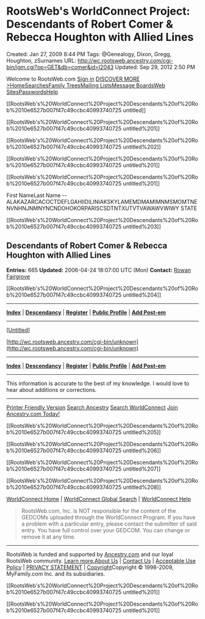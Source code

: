 # RootsWeb's WorldConnect Project: Descendants of Robert Comer & Rebecca Houghton with Allied Lines

Created: Jan 27, 2009 8:44 PM
Tags: @Genealogy, Dixon, Gregg, Houghton, zSurnames
URL: http://wc.rootsweb.ancestry.com/cgi-bin/igm.cgi?op=GET&db=comer&id=I2043
Updated: Sep 29, 2012 2:50 PM

Welcome to RootsWeb.com [Sign in](https://myaccount.rootsweb.com/signin) [DISCOVER MORE >](http://www.ancestry.com/s33216/t11016/grid1001/rd.ashx)[Home](http://www.rootsweb.ancestry.com/)[Searches](http://searches.rootsweb.ancestry.com/)[Family Trees](http://wc.rootsweb.ancestry.com/)[Mailing Lists](http://lists.rootsweb.ancestry.com/)[Message Boards](http://www.ancestry.com/s33216/t11581/grid1016/rd.ashx)[Web Sites](http://www.rootsweb.ancestry.com/~websites/)[Passwords](http://passwordcentral.rootsweb.ancestry.com/)[Help](http://rootsweb.custhelp.com/)

[[RootsWeb's%20WorldConnect%20Project%20Descendants%20of%20Rob%2010e6527b007f47c49ccbc40993740725 untitled]]

[[RootsWeb's%20WorldConnect%20Project%20Descendants%20of%20Rob%2010e6527b007f47c49ccbc40993740725 untitled%201]]

[[RootsWeb's%20WorldConnect%20Project%20Descendants%20of%20Rob%2010e6527b007f47c49ccbc40993740725 untitled%202]]

[[RootsWeb's%20WorldConnect%20Project%20Descendants%20of%20Rob%2010e6527b007f47c49ccbc40993740725 untitled%201]]

[[RootsWeb's%20WorldConnect%20Project%20Descendants%20of%20Rob%2010e6527b007f47c49ccbc40993740725 untitled%201]]

First NameLast Name --ALAKAZARCACOCTDEFLGAHIIDILINIAKSKYLAMEMDMAMIMNMSMOMTNENVNHNJNMNYNCNDOHOKORPARISCSDTNTXUTVTVAWAWVWIWY STATE   

[[RootsWeb's%20WorldConnect%20Project%20Descendants%20of%20Rob%2010e6527b007f47c49ccbc40993740725 untitled%203]]

## Descendants of Robert Comer & Rebecca Houghton with Allied Lines

**Entries:** 665 **Updated:** 2006-04-24 18:07:00 UTC (Mon) **Contact:** [Rowan Fairgrove](https://myaccount.rootsweb.com/publicprofile?mn=rowanf&kurl=http:%2F%2Fwc%2Erootsweb%2Eancestry%2Ecom%2Fcgi%2Dbin%2Figm%2Ecgi%3Fdb%3Dcomer%26id%3DI2043%26op%3DGET) 

[[RootsWeb's%20WorldConnect%20Project%20Descendants%20of%20Rob%2010e6527b007f47c49ccbc40993740725 untitled%204]]

---

**[Index](http://wc.rootsweb.ancestry.com/cgi-bin/igm.cgi?op=SHOW&db=comer&surname=Houghton%2C+John)** | **[Descendancy](http://wc.rootsweb.ancestry.com/cgi-bin/igm.cgi?op=DESC&db=comer&id=I2043)** | **[Register](http://wc.rootsweb.ancestry.com/cgi-bin/igm.cgi?op=REG&db=comer&id=I2043)** | **[Public Profile](https://myaccount.rootsweb.com/publicprofile?mn=rowanf&kurl=http:%2F%2Fwc%2Erootsweb%2Eancestry%2Ecom%2Fcgi%2Dbin%2Figm%2Ecgi%3Fdb%3Dcomer%26id%3DI2043%26op%3DGET)** | **[Add Post-em](http://wc.rootsweb.ancestry.com/cgi-bin/igmpostem.cgi?op=add&app=comer&notify=irjH5BSYjY1hBKuvePXOxiVo300Jf_9Z&key=I2043&return=%3Ca+href%3D%22%2Fcgi%2Dbin%2Figm%2Ecgi%3Fop%3DGET%26amp%3Bdb%3Dcomer%26amp%3Bid%3DI2043%22%3EReturn+to+WorldConnect%3C%2Fa%3E)**

---

[[Untitled]]

[http://wc.rootsweb.ancestry.com/cgi-bin/unknown](http://wc.rootsweb.ancestry.com/cgi-bin/unknown)

---

**[Index](http://wc.rootsweb.ancestry.com/cgi-bin/igm.cgi?op=SHOW&db=comer&surname=Houghton%2C+John)** | **[Descendancy](http://wc.rootsweb.ancestry.com/cgi-bin/igm.cgi?op=DESC&db=comer&id=I2043)** | **[Register](http://wc.rootsweb.ancestry.com/cgi-bin/igm.cgi?op=REG&db=comer&id=I2043)** | **[Public Profile](https://myaccount.rootsweb.com/publicprofile?mn=rowanf&kurl=http:%2F%2Fwc%2Erootsweb%2Eancestry%2Ecom%2Fcgi%2Dbin%2Figm%2Ecgi%3Fdb%3Dcomer%26id%3DI2043%26op%3DGET)** | **[Add Post-em](http://wc.rootsweb.ancestry.com/cgi-bin/igmpostem.cgi?op=add&app=comer&notify=irjH5BSYjY1hBKuvePXOxiVo300Jf_9Z&key=I2043&return=%3Ca+href%3D%22%2Fcgi%2Dbin%2Figm%2Ecgi%3Fop%3DGET%26amp%3Bdb%3Dcomer%26amp%3Bid%3DI2043%22%3EReturn+to+WorldConnect%3C%2Fa%3E)**

---

This information is accurate to the best of my knowledge. I would love to hear about additions or corrections.

---

[Printer Friendly Version](http://wc.rootsweb.ancestry.com/cgi-bin/igm.cgi?op=GET&db=comer&id=I2043&printer_friendly) [Search Ancestry](http://www.ancestry.com/s33216/t920/grid1037/rd.ashx?gsfn=John&gsln=Houghton&gspl=1%2CAny+Locality&submit=Search&gl=allgs&prox=1&gss=wctest) [Search WorldConnect](http://wc.rootsweb.ancestry.com/cgi-bin/igm.cgi?surname=Houghton&given=John) [Join Ancestry.com Today!](http://www.ancestry.com/subscribe/subscribeplanstx.asp?SourceCode=800)

[[RootsWeb's%20WorldConnect%20Project%20Descendants%20of%20Rob%2010e6527b007f47c49ccbc40993740725 untitled%205]]

[[RootsWeb's%20WorldConnect%20Project%20Descendants%20of%20Rob%2010e6527b007f47c49ccbc40993740725 untitled%206]]

[[RootsWeb's%20WorldConnect%20Project%20Descendants%20of%20Rob%2010e6527b007f47c49ccbc40993740725 untitled%207]]

[[RootsWeb's%20WorldConnect%20Project%20Descendants%20of%20Rob%2010e6527b007f47c49ccbc40993740725 untitled%208]]

[WorldConnect Home](http://wc.rootsweb.ancestry.com/) | [WorldConnect Global Search](http://wc.rootsweb.ancestry.com/cgi-bin/igm.cgi) | [WorldConnect Help](http://helpdesk.rootsweb.com/FAQ/wcindex.html)

> RootsWeb.com, Inc. is NOT responsible for the content of the GEDCOMs uploaded through the WorldConnect Program. If you have a problem with a particular entry, please contact the submitter of said entry. You have full control over your GEDCOM. You can change or remove it at any time.

---

RootsWeb is funded and supported by [Ancestry.com](http://www.ancestry.com/s33216/t10989/grid1005/rd.ashx) and our loyal RootsWeb community. [Learn more.](http://www.rootsweb.ancestry.com/rootsweb/support.html)[About Us](http://www.myfamilyinc.com/default.aspx) | [Contact Us](http://rootsweb.custhelp.com/cgi-bin/rootsweb.cfg/php/enduser/ask_new.php) | [Acceptable Use Policy](http://www.rootsweb.ancestry.com/rootsweb/aup.html) | [PRIVACY STATEMENT](http://www.rootsweb.ancestry.com/rootsweb/privacy.html) |  [Copyright](http://www.myfamilyinc.com/about_us/copyright.htm)Copyright © 1998-2009, MyFamily.com Inc. and its subsidiaries.

[[RootsWeb's%20WorldConnect%20Project%20Descendants%20of%20Rob%2010e6527b007f47c49ccbc40993740725 untitled%201]]

[[RootsWeb's%20WorldConnect%20Project%20Descendants%20of%20Rob%2010e6527b007f47c49ccbc40993740725 untitled%201]]

[//begin]: # "Autogenerated link references for markdown compatibility"
[Untitled]: ../../../../Articles/Untitled.md "Untitled"
[//end]: # "Autogenerated link references"
